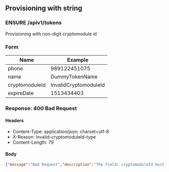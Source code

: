 ## Provisioning with string

### ENSURE /apiv1/tokens

Provisioning with non-digit cryptomodule id

### Form

Name | Example
--- | ---
phone | 989122451075
name | DummyTokenName
cryptomoduleId | InvalidCryptomoduleId
expireDate | 1513434403

### Response: 400 Bad Request

#### Headers

* Content-Type: application/json; charset=utf-8
* X-Reason: invalid-cryptomoduleId-type
* Content-Length: 79

#### Body

```json
{"message":"Bad Request","description":"The field: cryptomoduleId must be int"}
```

